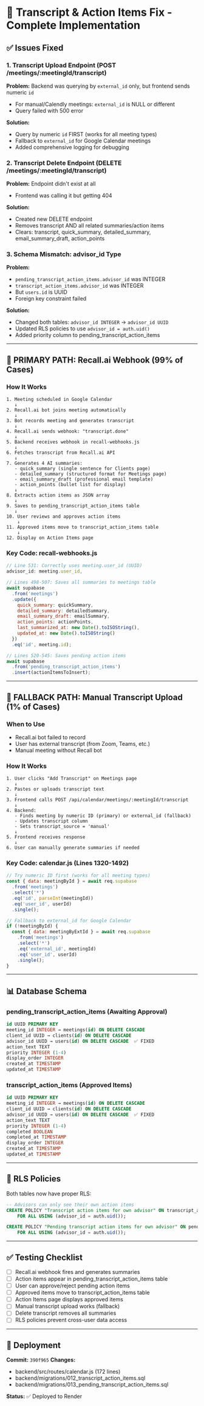 # 🎯 Transcript & Action Items Fix - Complete Implementation

## ✅ Issues Fixed

### 1. **Transcript Upload Endpoint (POST /meetings/:meetingId/transcript)**
**Problem:** Backend was querying by `external_id` only, but frontend sends numeric `id`
- For manual/Calendly meetings: `external_id` is NULL or different
- Query failed with 500 error

**Solution:**
- Query by numeric `id` FIRST (works for all meeting types)
- Fallback to `external_id` for Google Calendar meetings
- Added comprehensive logging for debugging

### 2. **Transcript Delete Endpoint (DELETE /meetings/:meetingId/transcript)**
**Problem:** Endpoint didn't exist at all
- Frontend was calling it but getting 404

**Solution:**
- Created new DELETE endpoint
- Removes transcript AND all related summaries/action items
- Clears: transcript, quick_summary, detailed_summary, email_summary_draft, action_points

### 3. **Schema Mismatch: advisor_id Type**
**Problem:** 
- `pending_transcript_action_items.advisor_id` was INTEGER
- `transcript_action_items.advisor_id` was INTEGER
- But `users.id` is UUID
- Foreign key constraint failed

**Solution:**
- Changed both tables: `advisor_id INTEGER` → `advisor_id UUID`
- Updated RLS policies to use `advisor_id = auth.uid()`
- Added priority column to pending_transcript_action_items

---

## 🚀 PRIMARY PATH: Recall.ai Webhook (99% of Cases)

### How It Works

```
1. Meeting scheduled in Google Calendar
   ↓
2. Recall.ai bot joins meeting automatically
   ↓
3. Bot records meeting and generates transcript
   ↓
4. Recall.ai sends webhook: "transcript.done"
   ↓
5. Backend receives webhook in recall-webhooks.js
   ↓
6. Fetches transcript from Recall.ai API
   ↓
7. Generates 4 AI summaries:
   - quick_summary (single sentence for Clients page)
   - detailed_summary (structured format for Meetings page)
   - email_summary_draft (professional email template)
   - action_points (bullet list for display)
   ↓
8. Extracts action items as JSON array
   ↓
9. Saves to pending_transcript_action_items table
   ↓
10. User reviews and approves action items
    ↓
11. Approved items move to transcript_action_items table
    ↓
12. Display on Action Items page
```

### Key Code: recall-webhooks.js

```javascript
// Line 531: Correctly uses meeting.user_id (UUID)
advisor_id: meeting.user_id,

// Lines 498-507: Saves all summaries to meetings table
await supabase
  .from('meetings')
  .update({
    quick_summary: quickSummary,
    detailed_summary: detailedSummary,
    email_summary_draft: emailSummary,
    action_points: actionPoints,
    last_summarized_at: new Date().toISOString(),
    updated_at: new Date().toISOString()
  })
  .eq('id', meeting.id);

// Lines 520-545: Saves pending action items
await supabase
  .from('pending_transcript_action_items')
  .insert(actionItemsToInsert);
```

---

## 🔄 FALLBACK PATH: Manual Transcript Upload (1% of Cases)

### When to Use
- Recall.ai bot failed to record
- User has external transcript (from Zoom, Teams, etc.)
- Manual meeting without Recall bot

### How It Works

```
1. User clicks "Add Transcript" on Meetings page
   ↓
2. Pastes or uploads transcript text
   ↓
3. Frontend calls POST /api/calendar/meetings/:meetingId/transcript
   ↓
4. Backend:
   - Finds meeting by numeric ID (primary) or external_id (fallback)
   - Updates transcript column
   - Sets transcript_source = 'manual'
   ↓
5. Frontend receives response
   ↓
6. User can manually generate summaries if needed
```

### Key Code: calendar.js (Lines 1320-1492)

```javascript
// Try numeric ID first (works for all meeting types)
const { data: meetingById } = await req.supabase
  .from('meetings')
  .select('*')
  .eq('id', parseInt(meetingId))
  .eq('user_id', userId)
  .single();

// Fallback to external_id for Google Calendar
if (!meetingById) {
  const { data: meetingByExtId } = await req.supabase
    .from('meetings')
    .select('*')
    .eq('external_id', meetingId)
    .eq('user_id', userId)
    .single();
}
```

---

## 📊 Database Schema

### pending_transcript_action_items (Awaiting Approval)
```sql
id UUID PRIMARY KEY
meeting_id INTEGER → meetings(id) ON DELETE CASCADE
client_id UUID → clients(id) ON DELETE CASCADE
advisor_id UUID → users(id) ON DELETE CASCADE  ✅ FIXED
action_text TEXT
priority INTEGER (1-4)
display_order INTEGER
created_at TIMESTAMP
updated_at TIMESTAMP
```

### transcript_action_items (Approved Items)
```sql
id UUID PRIMARY KEY
meeting_id INTEGER → meetings(id) ON DELETE CASCADE
client_id UUID → clients(id) ON DELETE CASCADE
advisor_id UUID → users(id) ON DELETE CASCADE  ✅ FIXED
action_text TEXT
priority INTEGER (1-4)
completed BOOLEAN
completed_at TIMESTAMP
display_order INTEGER
created_at TIMESTAMP
updated_at TIMESTAMP
```

---

## 🔐 RLS Policies

Both tables now have proper RLS:

```sql
-- Advisors can only see their own action items
CREATE POLICY "Transcript action items for own advisor" ON transcript_action_items
    FOR ALL USING (advisor_id = auth.uid());

CREATE POLICY "Pending transcript action items for own advisor" ON pending_transcript_action_items
    FOR ALL USING (advisor_id = auth.uid());
```

---

## ✅ Testing Checklist

- [ ] Recall.ai webhook fires and generates summaries
- [ ] Action items appear in pending_transcript_action_items table
- [ ] User can approve/reject pending action items
- [ ] Approved items move to transcript_action_items table
- [ ] Action Items page displays approved items
- [ ] Manual transcript upload works (fallback)
- [ ] Delete transcript removes all summaries
- [ ] RLS policies prevent cross-user data access

---

## 🚀 Deployment

**Commit:** `390f965`
**Changes:**
- backend/src/routes/calendar.js (172 lines)
- backend/migrations/012_transcript_action_items.sql
- backend/migrations/013_pending_transcript_action_items.sql

**Status:** ✅ Deployed to Render

